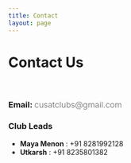 ```yaml
---
title: Contact
layout: page
---
```


# Contact Us
<br>
<h3>Email: <span style="font-weight: 300; color: #666; ">cusatclubs@gmail.com</span></h3>

<h3>Club Leads</h3>

- **Maya Menon** : +91 8281992128
- **Utkarsh**    : +91 8235801382

